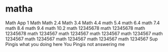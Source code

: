 # matha
Math App 1
Math
Math 2.4
Math 3.4
Math 4.4
math 5.4
math 6.4
math 7.4
math 8.4
math 9.4
math 10.2
math 12345678
math 12345678
math 12345678
math 1234567
math 1234567
math 1234567
math 1234567
math 1234567
math 1234567
math 1234567
math 1234567
math 1234567
Sup Pingis what you doing here
You Pingis not answering me 
